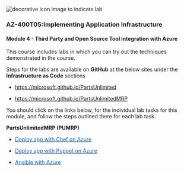 
<p style="text-align:left;"><img src="../Linked_Image_Files/Download.png" alt="decorative icon image to indicate lab"></p>

### AZ-400T05:Implementing Application Infrastructure

#### Module 4 - Third Party and Open Source Tool integration with Azure

This course includes labs in which you can try out the techniques demonstrated in the course.

Steps for the labs are available on **GitHub** at the below sites under the **Infrastructure as Code** sections

- <p><a href="https://microsoft.github.io/PartsUnlimited" title="" target="_blank">https://microsoft.github.io/PartsUnlimited</a></p>
- <p><a href="https://microsoft.github.io/PartsUnlimitedMRP" title="" target="_blank">https://microsoft.github.io/PartsUnlimitedMRP</a></p>

You should click on the links below, for the individual lab tasks for this module, and follow the steps outlined there for each lab task.


**PartsUnlimitedMRP (PUMRP)**

- <a href="http://microsoft.github.io/PartsUnlimitedMRP/iac/200.2x-IaC-DeployappwithChefonAzure.html" target="_blank"><span style="color: #0066cc;" color="#0066cc">Deploy app with Chef on Azure </span></a>

- <a href="http://microsoft.github.io/PartsUnlimitedMRP/iac/200.2x-IaC-DeployappwithPuppetonAzure.html" target="_blank"><span style="color: #0066cc;" color="#0066cc">Deploy app with Puppet on Azure</span></a>

- <a href="http://microsoft.github.io/PartsUnlimitedMRP/iac/200.2x-IaC-AnsiblewithAzure.html" target="_blank"><span style="color: #0066cc;" color="#0066cc">Ansible with Azure</span></a>

 
